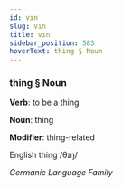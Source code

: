 ```yaml
---
id: vın
slug: vın
title: vın
sidebar_position: 583
hoverText: thing § Noun
---
```


### thing § Noun

**Verb**: to be a thing

**Noun**: thing

**Modifier**: thing-related

English thing /θɪŋ/

*Germanic Language Family*